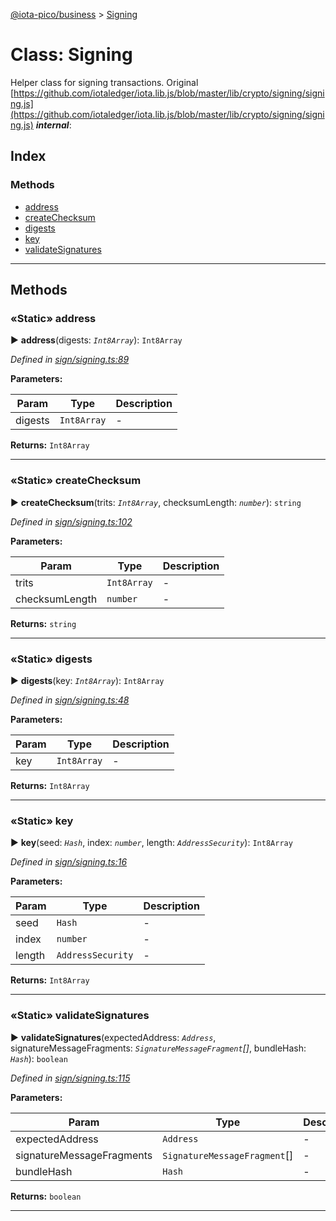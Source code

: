 [@iota-pico/business](../README.md) > [Signing](../classes/signing.md)



# Class: Signing


Helper class for signing transactions. Original [https://github.com/iotaledger/iota.lib.js/blob/master/lib/crypto/signing/signing.js](https://github.com/iotaledger/iota.lib.js/blob/master/lib/crypto/signing/signing.js)
*__internal__*: 


## Index

### Methods

* [address](signing.md#address)
* [createChecksum](signing.md#createchecksum)
* [digests](signing.md#digests)
* [key](signing.md#key)
* [validateSignatures](signing.md#validatesignatures)



---
## Methods
<a id="address"></a>

### «Static» address

► **address**(digests: *`Int8Array`*): `Int8Array`



*Defined in [sign/signing.ts:89](https://github.com/iotaeco/iota-pico-business/blob/77d04c8/src/sign/signing.ts#L89)*



**Parameters:**

| Param | Type | Description |
| ------ | ------ | ------ |
| digests | `Int8Array`   |  - |





**Returns:** `Int8Array`





___

<a id="createchecksum"></a>

### «Static» createChecksum

► **createChecksum**(trits: *`Int8Array`*, checksumLength: *`number`*): `string`



*Defined in [sign/signing.ts:102](https://github.com/iotaeco/iota-pico-business/blob/77d04c8/src/sign/signing.ts#L102)*



**Parameters:**

| Param | Type | Description |
| ------ | ------ | ------ |
| trits | `Int8Array`   |  - |
| checksumLength | `number`   |  - |





**Returns:** `string`





___

<a id="digests"></a>

### «Static» digests

► **digests**(key: *`Int8Array`*): `Int8Array`



*Defined in [sign/signing.ts:48](https://github.com/iotaeco/iota-pico-business/blob/77d04c8/src/sign/signing.ts#L48)*



**Parameters:**

| Param | Type | Description |
| ------ | ------ | ------ |
| key | `Int8Array`   |  - |





**Returns:** `Int8Array`





___

<a id="key"></a>

### «Static» key

► **key**(seed: *`Hash`*, index: *`number`*, length: *`AddressSecurity`*): `Int8Array`



*Defined in [sign/signing.ts:16](https://github.com/iotaeco/iota-pico-business/blob/77d04c8/src/sign/signing.ts#L16)*



**Parameters:**

| Param | Type | Description |
| ------ | ------ | ------ |
| seed | `Hash`   |  - |
| index | `number`   |  - |
| length | `AddressSecurity`   |  - |





**Returns:** `Int8Array`





___

<a id="validatesignatures"></a>

### «Static» validateSignatures

► **validateSignatures**(expectedAddress: *`Address`*, signatureMessageFragments: *`SignatureMessageFragment`[]*, bundleHash: *`Hash`*): `boolean`



*Defined in [sign/signing.ts:115](https://github.com/iotaeco/iota-pico-business/blob/77d04c8/src/sign/signing.ts#L115)*



**Parameters:**

| Param | Type | Description |
| ------ | ------ | ------ |
| expectedAddress | `Address`   |  - |
| signatureMessageFragments | `SignatureMessageFragment`[]   |  - |
| bundleHash | `Hash`   |  - |





**Returns:** `boolean`





___


